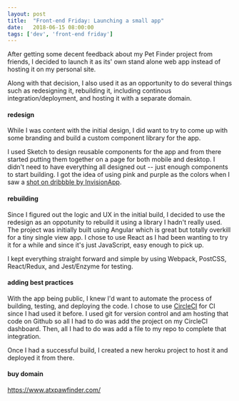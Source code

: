 ```yaml
---
layout: post
title:  "Front-end Friday: Launching a small app"
date:   2018-06-15 08:00:00
tags: ['dev', 'front-end friday']
---
```


After getting some decent feedback about my Pet Finder project from friends, I decided to launch it as its' own stand alone web app instead of hosting it on my personal site. 

Along with that decision, I also used it as an opportunity to do several things such as redesigning it, rebuilding it, including continous integration/deployment, and hosting it with a separate domain.

#### redesign
While I was content with the initial design, I did want to try to come up with some branding and build a custom component library for the app. 

I used Sketch to design reusable components for the app and from there started putting them together on a page for both mobile and desktop. I didn't need to have everything all designed out -- just enough components to start building. I got the idea of using pink and purple as the colors when I saw a [shot on dribbble by InvisionApp](https://dribbble.com/shots/4421099-Wake-joins-InVision-Introducing-Wake-Free). 


#### rebuilding
Since I figured out the logic and UX in the initial build, I decided to use the redesign as an oppotunity to rebuild it using a library I hadn't really used. The project was initially built using Angular which is great but totally overkill for a tiny single view app. I chose to use React as I had been wanting to try it for a while and since it's just JavaScript, easy enough to pick up.

I kept everything straight forward and simple by using Webpack, PostCSS, React/Redux, and Jest/Enzyme for testing. 

#### adding best practices
With the app being public, I knew I'd want to automate the process of building, testing, and deploying the code. I chose to use [CircleCI](https://circleci.com/) for CI since I had used it before. I used git for version control and am hosting that code on Github so all I had to do was add the project on my CircleCI dashboard. Then, all I had to do was add a file to my repo to complete that integration.

Once I had a successful build, I created a new heroku project to host it and deployed it from there.

#### buy domain

https://www.atxpawfinder.com/
